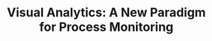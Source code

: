 ---
layout: publication
title: "Visual Analytics: A New Paradigm for Process Monitoring"
type: "conference"
order: 163
year: 2022
notes: "Young Author Award"
authors: "Ibrahim Yousef, Sirish L. Shah, R. Bhushan Gopaluni"
journal: "13th IFAC Symposium on Dynamics and Control of Process Systems, including Biosystems (DYCOPS), To Appear"
pdf: "2022C1_Yousef_DYCOPS.pdf"
thumbnail: "2022C1_Yousef_DYCOPS.png"
image: "/assets/thumbnails/2022C1_Yousef_DYCOPS.png"
thumbnail_caption: >
  Figure 6: a) GAF encoding examples as RGB images for the DC EAF dataset for smooth signals Y = 0 and faulty signals Y = 1 at two different operating modes (I and II). b) An illustration of RP images as RGB images obtained from DC EAF data for smooth signals Y = 0 and faulty signals Y = 1 at two different operating modes (I and II).
description: "As a result of recent breakthroughs in computer vision technologies, significant research interest has emerged to encode process data to enable visual analytics and thus display visual clues and treat process monitoring problems as computer vision tasks. Imaging timeseries signals as a feature engineering step forms a new branch of data analytics called ”visual analytics”. In the context of process monitoring, we define visual analytics as the integration of visual representation of the data, the use of computer vision tools, and analytical reasoning to support decision-making and knowledge extraction from the data. In this work, a novel end-toend visual analytics pipeline for industrial process fault detection using 1D and 2D convolution operations is proposed. The proposed approach presents a visual representation of data that captures the temporal and local features from historical time-series signals. Next, the learned features in a 2D format are visually recognized and classified using a 2D convolutional neural networks (2D-CNN). Our experimental results demonstrate that this approach achieves better performance on an industrial multivariate dataset compared to other state-of-art signals imaging tools such as Gramian Angular Field (GAF) and Recurrence Plots (RP)."
---